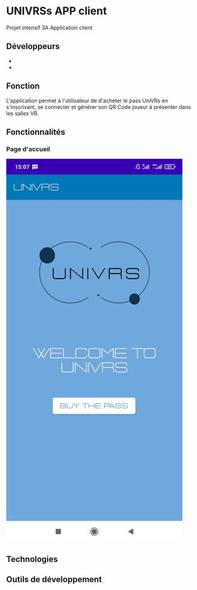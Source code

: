 # UNIVRSs APP client  
Projet intensif 3A Application client

## Développeurs
-
-

## Fonction  
L'application permet à l'utilisateur de d'acheter le pass UniVRs en s'inscrivant, se connecter et générer son QR Code joueur à présenter dans les salles VR.

## Fonctionnalités
### Page d'accueil
![Page d'accueil](img/Screenshot_2022-01-13-15-07-24-536_com.example.univers.jpg)

## Technologies

## Outils de développement
